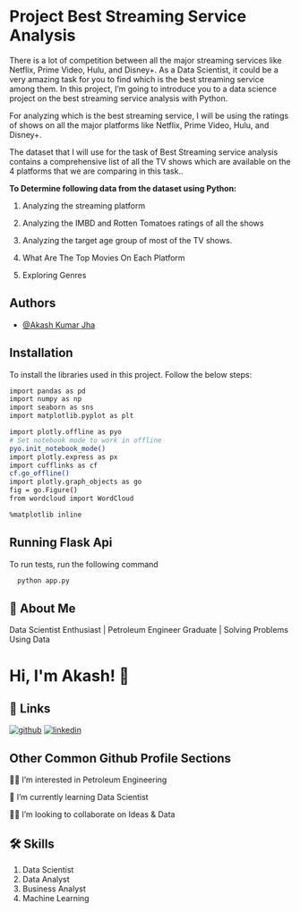 
# **Project Best Streaming Service Analysis**

There is a lot of competition between all the major streaming services like Netflix, Prime Video, Hulu, and Disney+. As a Data Scientist, it could be a very amazing task for you to find which is the best streaming service among them. In this project, I’m going to introduce you to a data science project on the best streaming service analysis with Python.

For analyzing which is the best streaming service, I will be using the ratings of shows on all the major platforms like Netflix, Prime Video, Hulu, and Disney+.

The dataset that I will use for the task of Best Streaming service analysis contains a comprehensive list of all the TV shows which are available on the 4 platforms that we are comparing in this task..

**To Determine following data from the dataset using Python:**

1. Analyzing the streaming platform

2. Analyzing the IMBD and Rotten Tomatoes ratings of all the shows

3. Analyzing the target age group of most of the TV shows.

4. What Are The Top Movies On Each Platform

5. Exploring Genres
## Authors

- [@Akash Kumar Jha](https://github.com/Akash1070)


## Installation

To install the libraries used in this project. Follow the 
below steps:

```bash
import pandas as pd
import numpy as np
import seaborn as sns
import matplotlib.pyplot as plt

import plotly.offline as pyo
# Set notebook mode to work in offline
pyo.init_notebook_mode()
import plotly.express as px 
import cufflinks as cf
cf.go_offline()
import plotly.graph_objects as go
fig = go.Figure()
from wordcloud import WordCloud

%matplotlib inline
```
    
## Running Flask Api

To run tests, run the following command

```bash
  python app.py
```


## 🚀 About Me

Data Scientist Enthusiast | Petroleum Engineer Graduate | Solving Problems Using Data 


# Hi, I'm Akash! 👋


## 🔗 Links
[![github](https://img.shields.io/badge/github-000?style=for-the-badge&logo=ko-fi&logoColor=white)](https://github.com/Akash1070)
[![linkedin](https://img.shields.io/badge/linkedin-0A66C2?style=for-the-badge&logo=linkedin&logoColor=white)](https://www.linkedin.com/in/akashkumar107/)
## Other Common Github Profile Sections
👩‍💻 I’m interested in Petroleum Engineering

🧠 I’m currently learning Data Scientist

👯‍♀️ I’m looking to collaborate on Ideas & Data




## 🛠 Skills
1. Data Scientist
2. Data Analyst
3. Business Analyst
4. Machine Learning 

